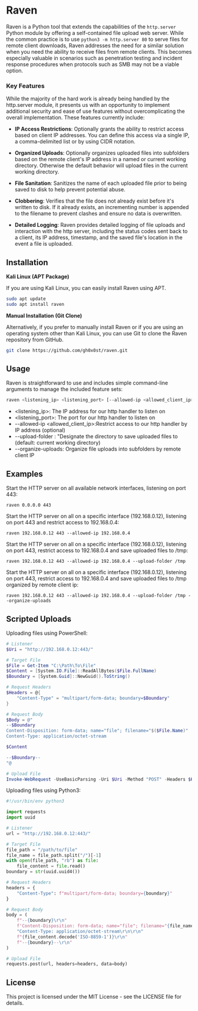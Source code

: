 # Raven

Raven is a Python tool that extends the capabilities of the `http.server` Python module by offering a self-contained file upload web server. While the common practice is to use `python3 -m http.server 80` to serve files for remote client downloads, Raven addresses the need for a similar solution when you need the ability to receive files from remote clients. This becomes especially valuable in scenarios such as penetration testing and incident response procedures when protocols such as SMB may not be a viable option.

### Key Features

While the majority of the hard work is already being handled by the http.server module, it presents us with an opportunity to implement additional security and ease of use features without overcomplicating the overall implementation. These features currently include:

- **IP Access Restrictions**: Optionally grants the ability to restrict access based on client IP addresses. You can define this access via a single IP, a comma-delimited list or by using CIDR notation.

- **Organized Uploads**: Optionally organizes uploaded files into subfolders based on the remote client's IP address in a named or current working directory. Otherwise the default behavior will upload files in the current working directory.

- **File Sanitation**: Sanitizes the name of each uploaded file prior to being saved to disk to help prevent potential abuse.

- **Clobbering**: Verifies that the file does not already exist before it's written to disk. If it already exists, an incrementing number is appended to the filename to prevent clashes and ensure no data is overwritten.

- **Detailed Logging**: Raven provides detailed logging of file uploads and interaction with the http server, including the status codes sent back to a client, its IP address, timestamp, and the saved file's location in the event a file is uploaded.

## Installation

**Kali Linux (APT Package)**

If you are using Kali Linux, you can easily install Raven using APT.

```bash
sudo apt update
sudo apt install raven
```

**Manual Installation (Git Clone)**

Alternatively, if you prefer to manually install Raven or if you are using an operating system other than Kali Linux, you can use Git to clone the Raven repository from GitHub.

```bash
git clone https://github.com/gh0x0st/raven.git
```

## Usage

Raven is straightforward to use and includes simple command-line arguments to manage the included feature sets:

```bash
raven <listening_ip> <listening_port> [--allowed-ip <allowed_client_ip>] [--upload-folder <folder>] [--organize-uploads]
```

* <listening_ip>: The IP address for our http handler to listen on
* <listening_port>: The port for our http handler to listen on
* --allowed-ip <allowed_client_ip>:Restrict access to our http handler by IP address (optional)
* --upload-folder <folder>: "Designate the directory to save uploaded files to (default: current working directory)
* --organize-uploads: Organize file uploads into subfolders by remote client IP

## Examples

Start the HTTP server on all available network interfaces, listening on port 443:

`raven 0.0.0.0 443`

Start the HTTP server on all on a specific interface (192.168.0.12), listening on port 443 and restrict access to 192.168.0.4:

`raven 192.168.0.12 443 --allowed-ip 192.168.0.4`

Start the HTTP server on all on a specific interface (192.168.0.12), listening on port 443, restrict access to 192.168.0.4 and save uploaded files to /tmp:

`raven 192.168.0.12 443 --allowed-ip 192.168.0.4 --upload-folder /tmp`

Start the HTTP server on all on a specific interface (192.168.0.12), listening on port 443, restrict access to 192.168.0.4 and save uploaded files to /tmp organized by remote client ip:

`raven 192.168.0.12 443 --allowed-ip 192.168.0.4 --upload-folder /tmp --organize-uploads`

## Scripted Uploads

Uploading files using PowerShell:

```powershell
# Listener
$Uri = "http://192.168.0.12:443/"

# Target File
$File = Get-Item "C:\Path\To\File"
$Content = [System.IO.File]::ReadAllBytes($File.FullName)
$Boundary = [System.Guid]::NewGuid().ToString()

# Request Headers
$Headers = @{
    "Content-Type" = "multipart/form-data; boundary=$Boundary"
}

# Request Body
$Body = @"
--$Boundary
Content-Disposition: form-data; name="file"; filename="$($File.Name)"
Content-Type: application/octet-stream

$Content

--$Boundary--
"@

# Upload File
Invoke-WebRequest -UseBasicParsing -Uri $Uri -Method "POST" -Headers $Headers -Body $Body
```

Uploading files using Python3:

```python
#!/usr/bin/env python3

import requests
import uuid

# Listener
url = "http://192.168.0.12:443/"

# Target File
file_path = "/path/to/file"
file_name = file_path.split("/")[-1]
with open(file_path, "rb") as file:
    file_content = file.read()
boundary = str(uuid.uuid4())

# Request Headers
headers = {
    "Content-Type": f"multipart/form-data; boundary={boundary}"
}

# Request Body
body = (
    f"--{boundary}\r\n"
    f'Content-Disposition: form-data; name="file"; filename="{file_name}"\r\n'
    "Content-Type: application/octet-stream\r\n\r\n"
    f"{file_content.decode('ISO-8859-1')}\r\n"
    f"--{boundary}--\r\n"
)

# Upload File
requests.post(url, headers=headers, data=body)
```

## License

This project is licensed under the MIT License - see the LICENSE file for details.
